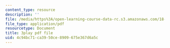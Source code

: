 ```yaml
---
content_type: resource
description: ''
file: /media/https%3A/open-learning-course-data-rc.s3.amazonaws.com/18-01-single-variable-calculus-fall-2006/4c94bc71ca3950ce8909675e367d6a5c_MK_0QHbUnIA.pdf
file_type: application/pdf
resourcetype: Document
title: 3play pdf file
uid: 4c94bc71-ca39-50ce-8909-675e367d6a5c
---
```


